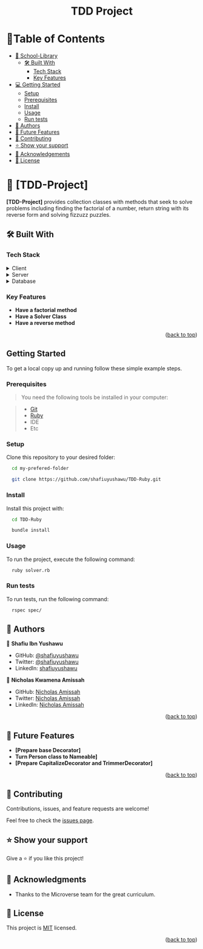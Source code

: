 <a name="readme-top"></a>


<div align="center">

  <h1><b>TDD Project</b></h1>

</div>

# 📗Table of Contents

- [📖 School-Library](#about-project)
  - [🛠 Built With](#built-with)
    - [Tech Stack](#tech-stack)
    - [Key Features](#key-features)
- [💻 Getting Started](#getting-started)
  - [Setup](#setup)
  - [Prerequisites](#prerequisites)
  - [Install](#install)
  - [Usage](#usage)
  - [Run tests](#run-tests)
- [👥 Authors](#authors)
- [🔭 Future Features](#future-features)
- [🤝 Contributing](#contributing)
- [⭐️ Show your support](#support)
- [🙏 Acknowledgements](#acknowledgements)
- [📝 License](#license)


# 📖 [TDD-Project] <a name="is provides collection classes with several traversal and searching methods, and with the ability to sort"></a>

**[TDD-Project]** provides collection classes with methods that seek to solve problems including finding the factorial of a number, return string with its reverse form and solving fizzuzz puzzles.

## 🛠 Built With <a name="built-with"></a>

### Tech Stack <a name="tech-stack"></a>

<details>
  <summary>Client</summary>
</details>

<details>
  <summary>Server</summary>
</details>

<details>
<summary>Database</summary>
</details>

### Key Features <a name="key-features"></a>

- **Have a factorial method**
- **Have a Solver Class**
- **Have a reverse method**

<p align="right">(<a href="#readme-top">back to top</a>)</p>

## Getting Started

To get a local copy up and running follow these simple example steps.

### Prerequisites

> You need the following tools be installed in your computer:

> - [Git](https://www.linode.com/docs/guides/how-to-install-git-on-linux-mac-and-windows/)
> - [Ruby](https://github.com/microverseinc/curriculum-ruby/blob/main/simple-ruby/articles/ruby_installation_instructions.md)
> - IDE
> - Etc

### Setup

Clone this repository to your desired folder:

```sh
  cd my-prefered-folder

  git clone https://github.com/shafiuyushawu/TDD-Ruby.git

```

### Install

Install this project with:

```sh
  cd TDD-Ruby

  bundle install
```

### Usage

To run the project, execute the following command:

```sh
  ruby solver.rb
```

### Run tests

To run tests, run the following command:


```sh
  rspec spec/
```

## 👥 Authors <a name="authors"></a>

👤 **Shafiu Ibn Yushawu**

- GitHub: [@shafiuyushawu](https://github.com/shafiuyushawu)
- Twitter: [@shafiuyushawu](https://twitter.com/shafiuyushawu)
- LinkedIn: [shafiuyushawu](https://linkedin.com/in/shafiuyushawu)


👤 **Nicholas Kwamena Amissah**


- GitHub: [Nicholas Amissah](https://github.com/atok624)
- Twitter: [Nicholas Amissah](https://twitter.com/MysticalAmissah)
- LinkedIn: [Nicholas Amissah](https://www.linkedin.com/in/nicholas-amissah-153b09154)

<p align="right">(<a href="#readme-top">back to top</a>)</p>

## 🔭 Future Features <a name="future-features"></a>

-  **[Prepare base Decorator]**
-  **Turn Person class to Nameable]**
-  **[Prepare CapitalizeDecorator and TrimmerDecorator]**


<p align="right">(<a href="#readme-top">back to top</a>)</p>

## 🤝 Contributing <a name="contributing"></a>

Contributions, issues, and feature requests are welcome!

Feel free to check the [issues page](https://github.com/shafiuyushawu/school-liabrary/issues).

## ⭐️ Show your support <a name="support"></a>

Give a ⭐ if you like this project!

## 🙏 Acknowledgments <a name="acknowledgements"></a>

* Thanks to the Microverse team for the great curriculum.

## 📝 License <a name="license"></a>

This project is [MIT](./License) licensed.

<p align="right">(<a href="#readme-top">back to top</a>)</p>
